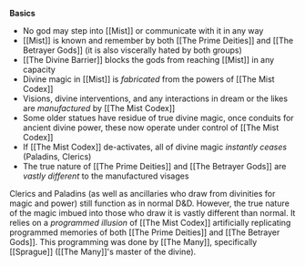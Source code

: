 **Basics**
- No god may step into [[Mist]] or communicate with it in any way
- [[Mist]] is known and remember by both [[The Prime Deities]] and [[The Betrayer Gods]] (it is also viscerally hated by both groups)
- [[The Divine Barrier]] blocks the gods from reaching [[Mist]] in any capacity
- Divine magic in [[Mist]] is *fabricated* from the powers of [[The Mist Codex]]
- Visions, divine interventions, and any interactions in dream or the likes are *manufactured* by [[The Mist Codex]]
- Some older statues have residue of true divine magic, once conduits for ancient divine power, these now operate under control of [[The Mist Codex]]
- If [[The Mist Codex]] de-activates, all of divine magic *instantly ceases* (Paladins, Clerics)
- The true nature of [[The Prime Deities]] and [[The Betrayer Gods]] are *vastly different* to the manufactured visages

Clerics and Paladins (as well as ancillaries who draw from divinities for magic and power) still function as in normal D&D. However, the true nature of the magic imbued into those who draw it is vastly different than normal. It relies on a *programmed illusion* of [[The Mist Codex]] artificially replicating programmed memories of both [[The Prime Deities]] and [[The Betrayer Gods]]. This programming was done by [[The Many]], specifically [[Sprague]] ([[The Many]]'s master of the divine). 